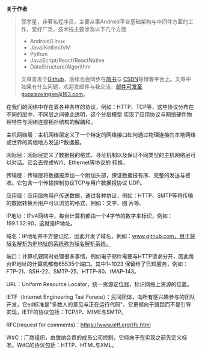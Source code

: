 **关于作者**

>郭孝星，非著名程序员，主要从事Android平台基础架构与中间件方面的工作，爱好广泛，技术栈主要涉及以下几个方面
>
>- Android/Linux
>- Java/Kotlin/JVM
>- Python
>- JavaScript/React/ReactNative
>- DataStructure/Algorithm
>
>文章首发于[Github](https://github.com/guoxiaoxing)，后续也会同步在[简书](http://www.jianshu.com/users/66a47e04215b/latest_articles)与
[CSDN](http://blog.csdn.net/allenwells)等博客平台上。文章中如果有什么问题，欢迎发邮件与我交流，邮件可发至guoxiaoxingse@163.com。

在我们的网络中存在着各种各样的协议，例如：HTTP、TCP等，这些协议分布在不同的层中，不同层之间彼此透明，这个分层模型
实现了应用协议与网络硬件物理特性与网络连接拓扑结构的解耦和。

主机网络层：主机网络层定义了一个特定的网络接口如何通过物理连接向本地网络或世界的其他地方发送IP数据报。

网际层：网际层定义了数据报的格式、寻址机制以及保证不同类型的主机网络层可以对话。它会去完成Wifi、Ethernet等协议的
转换。

传输层：传输层将数据报添加一个附加头部，保证数据报有序、完整的发送与接收。它包含一个传输控制协议TCP与用户数据报协议
UDP。

应用层：应用层向用户传送数据，通过各种协议，例如：HTTP、SMTP等将传输的数据转换为用户可以浏览的格式，例如：文字、图
片等。

IP地址：IPv4网络中，每台计算机都由一个4字节的数字来标识，例如：199.1.32.90，这就是IP地址。

域名：IP地址并不方便记忆，因此开发了域名，例如：www.github.com，用于将域名解析为IP地址的系统称为域名解析系统。

端口：计算机要同时处理很多事情，例如电子邮件需要与HTTP请求分开，因此每台IP地址的计算机都有65535个端口。其中1~1023
保留给了已知服务，例如：FTP-21、SSH-22、SMTP-25、HTTP-80、IMAP-143。


URL：Uniform Resource Locator，统一资源定位器，标识网络上资源的位置。


IETF（Internet Engineering Tasl Forece）：民间团体，向所有感兴趣参与的团队开发，它ed标准是"多数人的意见与正在运行代码"，它更倾向于跟踪而不是引导
实现，IETF的协议包括：TCP/IP、MIME与SMTP。

RFC(request for comments)：https://www.ietf.org/rfc.html

W#C：厂商组织，由缴纳会费的成员公司控制，它倾向于在实现之前先定义标准。W#C的协议包括：HTTP、HTML与XML。